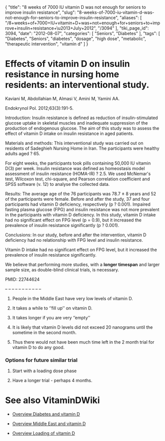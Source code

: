 {
    "title": "8 weeks of 7000 IU vitamin D was not enough for seniors to improve insulin resistance",
    "slug": "8-weeks-of-7000-iu-vitamin-d-was-not-enough-for-seniors-to-improve-insulin-resistance",
    "aliases": [
        "/8+weeks+of+7000+IU+vitamin+D+was+not+enough+for+seniors+to+improve+insulin+resistance+\u2013+July+2012",
        "/3094"
    ],
    "tiki_page_id": 3094,
    "date": "2012-08-07",
    "categories": [
        "Seniors",
        "Diabetes"
    ],
    "tags": [
        "Diabetes",
        "Seniors",
        "diabetes",
        "dosage",
        "high dose",
        "metabolic",
        "therapeutic intervention",
        "vitamin d"
    ]
}


# Effects of vitamin D on insulin resistance in nursing home residents: an interventional study.

Kaviani M, Abdollahian M, Almasi V, Amini M, Yamini AA.

Endokrynol Pol. 2012;63(3):191-5.

Introduction: Insulin resistance is defined as reduction of insulin-stimulated glucose uptake in skeletal muscles and inadequate suppression of the production of endogenous glucose. The aim of this study was to assess the effect of vitamin D intake on insulin resistance in aged patients. 

Materials and methods: This interventional study was carried out on residents of Sadeghieh Nursing Home in Iran. The participants were healthy adults aged ? 65. 

For eight weeks, the participants took pills containing 50,000 IU vitamin D(3) per week. Insulin resistance was defined as homeostasis model assessment of insulin resistance (HOMA-IR) ? 2.5. We used McNemar's test, Wilcoxon test, chi-square, and Pearson correlation coefficient and SPSS software (v. 12) to analyse the collected data. 

Results: The average age of the 76 participants was 78.7 ± 8 years and 52 of the participants were female. Before and after the study, 37 and four participants had vitamin D deficiency, respectively (p ? 0.001). Impaired fasting plasma glucose (FPG) and insulin resistance was not more prevalent in the participants with vitamin D deficiency. In this study, vitamin D intake had no significant effect on FPG level (p = 0.9), but it increased the prevalence of insulin resistance significantly (p ? 0.001). 

Conclusions: In our study, before and after the intervention, vitamin D deficiency had no relationship with FPG level and insulin resistance. 

Vitamin D intake had no significant effect on FPG level, but it increased the prevalence of insulin resistance significantly. 

We believe that performing more studies, with a  **longer timespan**  and larger sample size, as double-blind clinical trials, is necessary.

PMID: 22744624

– – – – – – – – – – – 

1. People in the Middle East have very low levels of vitamin D.

1. It takes a while to ‘’fill up’’ on vitamin D.

1. It takes longer if you are very ‘’empty’’

1. It is likely that vitamin D levels did not exceed 20 nanograms until the sometime in the second month.

1. Thus there would not have been much time left in the 2 month trial for vitamin D to do any good.

### Options for future similar trial

1. Start with a loading dose phase

1. Have a longer trial - perhaps 4 months.

# See also VitaminDWiki

* [Overview Diabetes and vitamin D](/posts/overview-diabetes-and-vitamin-d)

* [Overview Middle East and vitamin D](/posts/overview-middle-east-and-vitamin-d)

* [Overview Loading of vitamin D](/posts/overview-loading-of-vitamin-d)